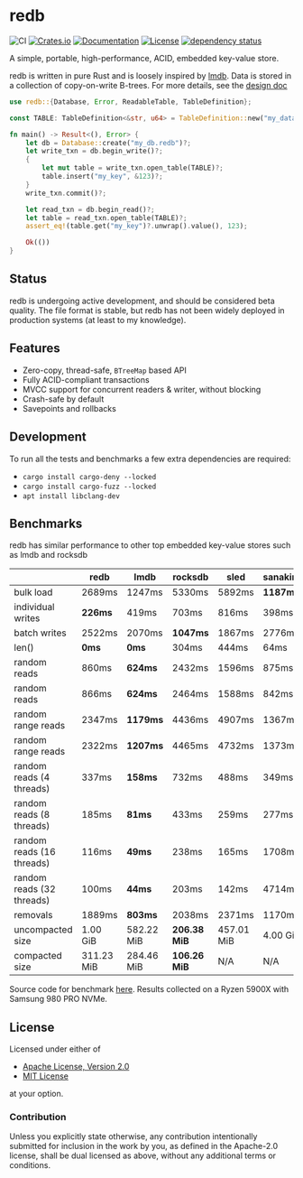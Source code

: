 # redb

![CI](https://github.com/cberner/redb/actions/workflows/ci.yml/badge.svg)
[![Crates.io](https://img.shields.io/crates/v/redb.svg)](https://crates.io/crates/redb)
[![Documentation](https://docs.rs/redb/badge.svg)](https://docs.rs/redb)
[![License](https://img.shields.io/crates/l/redb)](https://crates.io/crates/redb)
[![dependency status](https://deps.rs/repo/github/cberner/redb/status.svg)](https://deps.rs/repo/github/cberner/redb)

A simple, portable, high-performance, ACID, embedded key-value store.

redb is written in pure Rust and is loosely inspired by [lmdb](http://www.lmdb.tech/doc/). Data is stored in a collection
of copy-on-write B-trees. For more details, see the [design doc](docs/design.md)

```rust
use redb::{Database, Error, ReadableTable, TableDefinition};

const TABLE: TableDefinition<&str, u64> = TableDefinition::new("my_data");

fn main() -> Result<(), Error> {
    let db = Database::create("my_db.redb")?;
    let write_txn = db.begin_write()?;
    {
        let mut table = write_txn.open_table(TABLE)?;
        table.insert("my_key", &123)?;
    }
    write_txn.commit()?;

    let read_txn = db.begin_read()?;
    let table = read_txn.open_table(TABLE)?;
    assert_eq!(table.get("my_key")?.unwrap().value(), 123);

    Ok(())
}
```

## Status
redb is undergoing active development, and should be considered beta quality. The file format is stable,
but redb has not been widely deployed in production systems (at least to my knowledge).

## Features
* Zero-copy, thread-safe, `BTreeMap` based API
* Fully ACID-compliant transactions
* MVCC support for concurrent readers & writer, without blocking
* Crash-safe by default
* Savepoints and rollbacks

## Development
To run all the tests and benchmarks a few extra dependencies are required:
* `cargo install cargo-deny --locked`
* `cargo install cargo-fuzz --locked`
* `apt install libclang-dev`

## Benchmarks
redb has similar performance to other top embedded key-value stores such as lmdb and rocksdb

|                           | redb       | lmdb       | rocksdb        | sled       | sanakirja   |
|---------------------------|------------|------------|----------------|------------|-------------|
| bulk load                 | 2689ms     | 1247ms     | 5330ms         | 5892ms     | **1187ms**  |
| individual writes         | **226ms**  | 419ms      | 703ms          | 816ms      | 398ms       |
| batch writes              | 2522ms     | 2070ms     | **1047ms**     | 1867ms     | 2776ms      |
| len()                     | **0ms**    | **0ms**    | 304ms          | 444ms      | 64ms        |
| random reads              | 860ms      | **624ms**  | 2432ms         | 1596ms     | 875ms       |
| random reads              | 866ms      | **624ms**  | 2464ms         | 1588ms     | 842ms       |
| random range reads        | 2347ms     | **1179ms** | 4436ms         | 4907ms     | 1367ms      |
| random range reads        | 2322ms     | **1207ms** | 4465ms         | 4732ms     | 1373ms      |
| random reads (4 threads)  | 337ms      | **158ms**  | 732ms          | 488ms      | 349ms       |
| random reads (8 threads)  | 185ms      | **81ms**   | 433ms          | 259ms      | 277ms       |
| random reads (16 threads) | 116ms      | **49ms**   | 238ms          | 165ms      | 1708ms      |
| random reads (32 threads) | 100ms      | **44ms**   | 203ms          | 142ms      | 4714ms      |
| removals                  | 1889ms     | **803ms**  | 2038ms         | 2371ms     | 1170ms      |
| uncompacted size          | 1.00 GiB   | 582.22 MiB | **206.38 MiB** | 457.01 MiB | 4.00 GiB    |
| compacted size            | 311.23 MiB | 284.46 MiB | **106.26 MiB** | N/A        | N/A         |

Source code for benchmark [here](./crates/redb-bench/benches/lmdb_benchmark.rs). Results collected on a Ryzen 5900X with Samsung 980 PRO NVMe.

## License

Licensed under either of

* [Apache License, Version 2.0](LICENSE-APACHE)
* [MIT License](LICENSE-MIT)

at your option.

### Contribution

Unless you explicitly state otherwise, any contribution intentionally
submitted for inclusion in the work by you, as defined in the Apache-2.0
license, shall be dual licensed as above, without any additional terms or
conditions.
